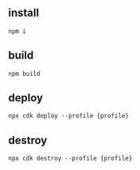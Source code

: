 ## install
```
npm i
```

## build
```
npm build
```

## deploy
```
npx cdk deploy --profile {profile}
```

## destroy
```
npx cdk destroy --profile {profile}
```